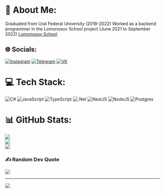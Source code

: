 # 💫 About Me:
Graduated from Ural Federal University (2018-2022)
Worked as a backend programmer in the Lomonosov School project (June 2021 to September 2022) [Lomonosov School](https://lomonosov.school)


## 🌐 Socials:
[![Instagram](https://img.shields.io/badge/Instagram-E4405F?style=plastic&logo=instagram&logoColor=white)](https://instagram.com/black_fury7)
[![Telegram](https://img.shields.io/badge/Telegram-2CA5E0?style=plastic&logo=telegram&logoColor=white?logo=Telegram&logoColor=white)](https://t.me/BehappyNow07)
[![VK](https://img.shields.io/badge/ВКонтакте-%232E87FB.svg?&style=plastic&logo=vk&logoColor=white)](https://vk.com/behappynow07)


# 💻 Tech Stack:
![C#](https://img.shields.io/badge/c%23-%23239120.svg?style=plastic&logo=c-sharp&logoColor=white) ![JavaScript](https://img.shields.io/badge/javascript-%23323330.svg?style=plastic&logo=javascript&logoColor=%23F7DF1E) ![TypeScript](https://img.shields.io/badge/typescript-%23007ACC.svg?style=plastic&logo=typescript&logoColor=white) ![.Net](https://img.shields.io/badge/.NET-5C2D91?style=plastic&logo=.net&logoColor=white) ![NestJS](https://img.shields.io/badge/nestjs-%23E0234E.svg?style=plastic&logo=nestjs&logoColor=white) ![NodeJS](https://img.shields.io/badge/node.js-6DA55F?style=plastic&logo=node.js&logoColor=white) ![Postgres](https://img.shields.io/badge/postgres-%23316192.svg?style=plastic&logo=postgresql&logoColor=white)
# 📊 GitHub Stats:
![](https://github-readme-stats.vercel.app/api?username=Egorka0708&theme=merko&hide_border=false&include_all_commits=true&count_private=false)<br/>
![](https://github-readme-streak-stats.herokuapp.com/?user=Egorka0708&theme=merko&hide_border=false)<br/>
![](https://github-readme-stats.vercel.app/api/top-langs/?username=Egorka0708&theme=merko&hide_border=false&include_all_commits=true&count_private=false&layout=compact)

### ✍️ Random Dev Quote
![](https://quotes-github-readme.vercel.app/api?type=horizontal&theme=dark)

---
[![](https://visitcount.itsvg.in/api?id=Egorka0708&icon=2&color=3)](https://visitcount.itsvg.in)
